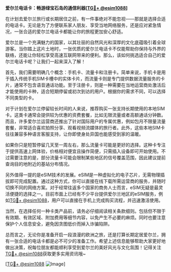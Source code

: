 **爱尔兰电话卡：畅游绿宝石岛的通信利器[[TG💪+ @esim1088](https://t.me/s/esim1088)]**

在计划去爱尔兰旅行或长期居住之前，有一件事绝对不能忽视——那就是选择合适的电话卡。无论是为了方便联系家人朋友、享受当地网络服务，还是应对紧急情况，一张合适的爱尔兰电话卡都能让你的旅程更加安心舒适。

爱尔兰是一个充满魅力的国家，以其壮丽的自然风光和深厚的文化底蕴吸引着全球游客。当你踏上这片土地时，一张优质的爱尔兰电话卡不仅能帮助你保持与外界的联络，还能让你轻松享受高速互联网带来的便利。那么，该如何挑选适合自己的爱尔兰电话卡呢？让我们一起来深入了解！

首先，我们需要明确几个概念：手机卡、流量卡和注册卡。简单来说，手机卡是用于插入传统手机SIM卡槽中的实体卡片，而流量卡则是专门提供数据流量服务的卡片，通常不包含语音通话功能。至于注册卡，则是一种需要在当地运营商处激活后才能使用的卡种，适合短期停留或初次到访的用户。根据你的需求不同，可以选择不同类型的卡。

对于计划在爱尔兰停留较长时间的人来说，推荐购买一张支持长期使用的本地SIM卡。这类卡通常会提供较为优惠的资费套餐，比如无限流量或者高额通话分钟数。而且，许多爱尔兰运营商还推出了针对国际用户的专属优惠，例如包月不限量流量套餐，非常适合喜欢拍照分享、观看视频流媒体的旅行者。此外，这些本地SIM卡往往兼容多种语言客服支持，让你即使身处异国也能感受到家的温暖。

如果你只是短暂停留几天至一周左右，那么流量卡可能是更好的选择。这种卡专注于提供高速上网体验，价格相对便宜且操作简便，只需插入设备即可开始使用。不过需要注意的是，部分流量卡可能会限制某些地区的信号覆盖范围，因此建议提前查询目的地附近的基站分布情况。

另外值得一提的是eSIM技术的发展。eSIM是一种虚拟化的电子芯片，无需物理插拔即可完成配置。通过这种方式，你可以直接在线下载所需运营商的服务，并随时切换不同的网络方案。对于经常往返多个国家的商务人士而言，eSIM无疑是最灵活便捷的选择之一。目前市面上已经有不少平台提供爱尔兰地区的eSIM服务，例如[TG💪+ @esim1088](https://t.me/s/esim1088)，用户可以直接在手机上完成购买流程，并迅速激活使用。

当然，在选择任何一种卡类产品前，请务必仔细阅读相关条款细则。包括但不限于有效期、有效区域、附加费用等细节内容，以免产生不必要的麻烦。同时也要注意保护个人信息安全，避免因贪图低价而掉入诈骗陷阱。

总而言之，无论你是准备开启一段浪漫的欧洲之旅，还是打算长期定居爱尔兰，拥有一张合适的电话卡都是必不可少的准备工作。希望上述信息能够帮助大家更好地做出决策，祝每位朋友都能顺利享受到爱尔兰的美好风光与文化氛围！记得关注[TG💪+ @esim1088](https://t.me/s/esim1088)获取更多实用资讯哦~

[[TG💪+ @esim1088](https://t.me/s/esim1088) ![Image](https://i.postimg.cc/4NQfJmqS/Snipaste-2025-05-13-00-14-12.png)]